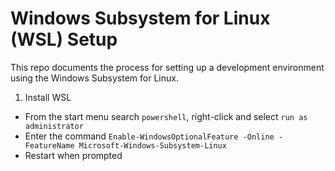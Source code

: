 # Windows Subsystem for Linux (WSL) Setup

This repo documents the process for setting up a development environment using the Windows Subsystem for Linux.

1. Install WSL

- From the start menu search `powershell`, right-click and select `run as administrator`
- Enter the command `Enable-WindowsOptionalFeature -Online -FeatureName Microsoft-Windows-Subsystem-Linux`
- Restart when prompted